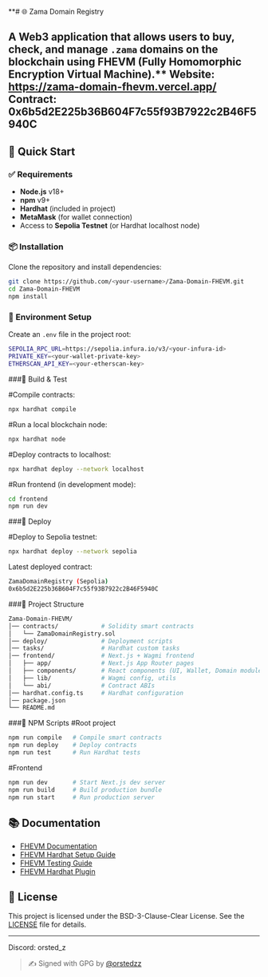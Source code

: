**# 🌐 Zama Domain Registry

A **Web3 application** that allows users to **buy, check, and manage `.zama` domains** on the blockchain using **FHEVM (Fully Homomorphic Encryption Virtual Machine)**.**
**Website: https://zama-domain-fhevm.vercel.app/**
**Contract: 0x6b5d2E225b36B604F7c55f93B7922c2B46F5940C**
---

## 🚀 Quick Start

### ✅ Requirements
- **Node.js** v18+  
- **npm** v9+  
- **Hardhat** (included in project)  
- **MetaMask** (for wallet connection)  
- Access to **Sepolia Testnet** (or Hardhat localhost node)  

### 📦 Installation
Clone the repository and install dependencies:
```bash
git clone https://github.com/<your-username>/Zama-Domain-FHEVM.git
cd Zama-Domain-FHEVM
npm install
```

### 🔐 Environment Setup
Create an `.env` file in the project root:
```bash
SEPOLIA_RPC_URL=https://sepolia.infura.io/v3/<your-infura-id>
PRIVATE_KEY=<your-wallet-private-key>
ETHERSCAN_API_KEY=<your-etherscan-key>
```
###🔨 Build & Test

#Compile contracts:
```bash
npx hardhat compile
```
#Run a local blockchain node:
```bash
npx hardhat node
```
#Deploy contracts to localhost:
```bash
npx hardhat deploy --network localhost
```
#Run frontend (in development mode):
```bash
cd frontend
npm run dev
```

###📡 Deploy

#Deploy to Sepolia testnet:
```bash
npx hardhat deploy --network sepolia
```
Latest deployed contract:
```bash
ZamaDomainRegistry (Sepolia)
0x6b5d2E225b36B604F7c55f93B7922c2B46F5940C
```
###📁 Project Structure
```bash
Zama-Domain-FHEVM/
│── contracts/            # Solidity smart contracts
│   └── ZamaDomainRegistry.sol
│── deploy/               # Deployment scripts
│── tasks/                # Hardhat custom tasks
│── frontend/             # Next.js + Wagmi frontend
│   ├── app/              # Next.js App Router pages
│   ├── components/       # React components (UI, Wallet, Domain modules)
│   ├── lib/              # Wagmi config, utils
│   └── abi/              # Contract ABIs
│── hardhat.config.ts     # Hardhat configuration
│── package.json
└── README.md
```
###🧰 NPM Scripts
#Root project
```bash
npm run compile   # Compile smart contracts
npm run deploy    # Deploy contracts
npm run test      # Run Hardhat tests
```
#Frontend
```bash
npm run dev       # Start Next.js dev server
npm run build     # Build production bundle
npm run start     # Run production server
```
## 📚 Documentation

- [FHEVM Documentation](https://docs.zama.ai/fhevm)
- [FHEVM Hardhat Setup Guide](https://docs.zama.ai/protocol/solidity-guides/getting-started/setup)
- [FHEVM Testing Guide](https://docs.zama.ai/protocol/solidity-guides/development-guide/hardhat/write_test)
- [FHEVM Hardhat Plugin](https://docs.zama.ai/protocol/solidity-guides/development-guide/hardhat)

## 📄 License

This project is licensed under the BSD-3-Clause-Clear License. See the [LICENSE](LICENSE) file for details.

---
Discord: orsted_z
> ✍️ Signed with GPG by [@orstedzz](https://github.com/orstedzz)
